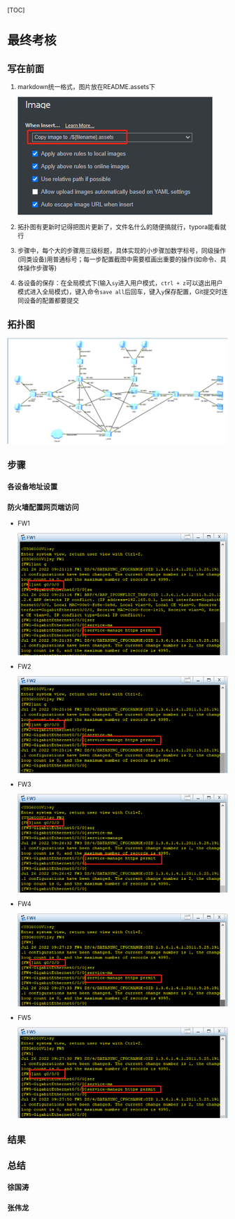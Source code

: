 [TOC]

# 最终考核

## 写在前面

1. markdown统一格式，图片放在README.assets下

   ![image-20220726170040090](README.assets/image-20220726170040090.png)

2. 拓扑图有更新时记得把图片更新了，文件名什么的随便搞就行，typora能看就行

3. 步骤中，每个大的步骤用三级标题，具体实现的小步骤加数字标号，同级操作(同类设备)用普通标号；每一步配置截图中需要框画出重要的操作(如命令、具体操作步骤等)

4. 各设备的保存：在全局模式下(输入`sy`进入用户模式，`ctrl + z`可以退出用户模式进入全局模式)，键入命令`save all`后回车，键入`y`保存配置，Git提交时连同设备的配置都要提交

## 拓扑图

![image-20220726171304016](README.assets/image-20220726171304016.png)

## 步骤

### 各设备地址设置



### 防火墙配置网页端访问

- FW1

  ![image-20220726172131707](README.assets/image-20220726172131707.png)

- FW2

  ![image-20220726172304913](README.assets/image-20220726172304913.png)

- FW3

  ![image-20220726172421683](README.assets/image-20220726172421683.png)

- FW4

  ![image-20220726172536797](README.assets/image-20220726172536797.png)

- FW5

  ![image-20220726172640822](README.assets/image-20220726172640822.png)

## 结果



## 总结

### 徐国涛



### 张伟龙

